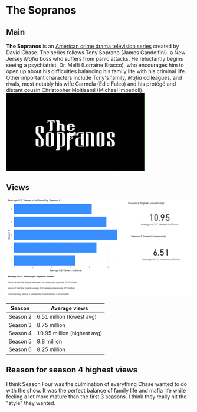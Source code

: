 # The Sopranos
## Main
**The Sopranos** is an [American crime drama television series](https://en.wikipedia.org/wiki/The_Sopranos) created by David Chase. The series follows Tony Soprano (James Gandolfini), a New Jersey *Mafia* boss who suffers from panic attacks. He reluctantly begins seeing a psychiatrist, Dr. Melfi (Lorraine Bracco), who encourages him to open up about his difficulties balancing his family life with his criminal life. Other important characters include Tony's family, *Mafia* colleagues, and rivals, most notably his wife Carmela (Edie Falco) and his protégé and distant cousin Christopher Moltisanti (Michael Imperioli).
![Show logo](Sopranos_titlescreen.png)
## Views
![Comparing Average Viewership per Season (excluding Season 1)](Season_per_season_avg_viewership.png)

| Season | Average views |
| --- | --- |
| Season 2 | 6.51 million (lowest avg) |
| Season 3 | 8.75 million |
| Season 4 | 10.95 million (highest avg) |
| Season 5 | 9.8 million |
| Season 6 | 8.25 million |
## Reason for season 4 highest views
I think Season Four was the culmination of everything Chase wanted to do with the show. It was the perfect balance of family life and mafia life while feeling a lot more mature than the first 3 seasons. I think they really hit the "style" they wanted. 